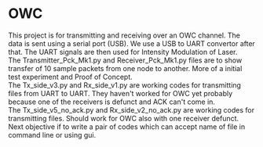 # OWC
This project is for transmitting and receiving over an OWC channel. The data is sent using a serial port (USB). We use a USB to UART convertor after that. The UART signals are then used for Intensity Modulation of Laser.  
The Transmitter_Pck_Mk1.py and Receiver_Pck_Mk1.py files are to show transfer of 10 sample packets from one node to another. More of a initial test experiment and Proof of Concept.  
The Tx_side_v3.py and Rx_side_v1.py are working codes for transmitting files from UART to UART. They haven't worked for OWC yet probably because one of the receivers is defunct and ACK can't come in.    
The Tx_side_v5_no_ack.py and Rx_side_v2_no_ack.py are working codes for transmitting files. Should work for OWC also with one receiver defunct. 
Next objective if to write a pair of codes which can accept name of file in command line or using gui.    
